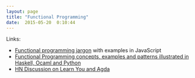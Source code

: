 ```yaml
---
layout: page
title: "Functional Programming"
date:  2015-05-20  0:10:44
---
```


Links:

- [Functional programming jargon](https://github.com/hemanth/functional-programming-jargon/blob/master/readme.md?__s=hoxw63m3fwq2o6ppssq6#lambda-calculus)
  with examples in JavaScript
- [Functional Programming concepts, examples and patterns illustrated in Haskell, Ocaml and Python](https://github.com/caiorss/Functional-Programming)
- [HN Discussion on Learn You and Agda](https://news.ycombinator.com/item?id=9456810)
